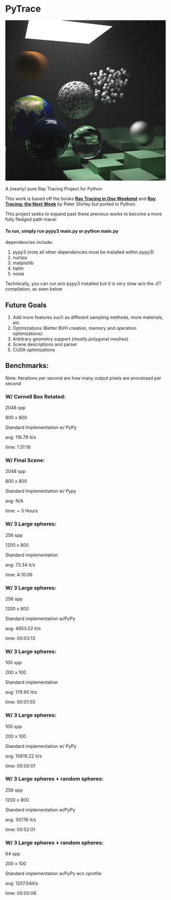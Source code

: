 # PyTrace

![image2](./references/final_scene.png)

A (nearly) pure Ray Tracing Project for Python

This work is based off the books **[Ray Tracing in One Weekend](https://github.com/RayTracing/raytracinginoneweekend)** and **[Ray Tracing: the Next Week](https://github.com/RayTracing/raytracingthenextweek)** by Peter Shirley but ported to Python. 

This project seeks to expand past these previous works to become a more fully fledged path-tracer

#### To run, simply run pypy3 main.py or python main.py

dependencies include: 
1. pypy3 (note all other dependencies must be installed within pypy3)
2. numpy 
3. matplotlib
4. tqdm
5. noise

Technically, you can run w/o pypy3 installed but it is very slow w/o the JIT compilation, as seen below 

## Future Goals

1. Add more features such as different sampling methods, more materials, etc
2. Optimizations (Better BVH creation, memory and operation optimizations)
3. Arbitrary geometry support (mostly polygonal meshes)
4. Scene descriptions and parser
5. CUDA optimizations


## Benchmarks: 
Note: Iterations per second are how many output pixels are processed per second 
 
### W/ Cornell Box Rotated: 
2048 spp

800 x 800

Standard Implementation w/ PyPy

avg: 116.79 it/s

time: 1:31:19

### W/ Final Scene: 
2048 spp

800 x 800

Standard Implementaiton w/ Pypy

avg: N/A 

time: ~ 3 Hours

### W/ 3 Large spheres: 
256 spp 

1200 x 800 


Standard implementation

avg:  73.34 it/s 

time: 4:10:06

### W/ 3 Large spheres: 
256 spp 

1200 x 800 

Standard implementation w/PyPy

avg:  4953.02 it/s 

time: 00:03:13  

### W/ 3 Large spheres: 
100 spp 

200 x 100

Standard implementation

avg: 179.90 it/s

time: 00:01:50

### W/ 3 Large spheres: 
100 spp 

200 x 100 

Standard implementation w/ PyPy

avg: 10819.22 it/s

time: 00:00:01


### W/ 3 Large spheres + random spheres: 
256 spp 

1200 x 800 

Standard implementation w/PyPy

avg:  307.16 it/s

time: 00:52:01 

### W/ 3 Large spheres + random spheres:
64 spp

200 x 100 

Standard implementation w/PyPy w/o cprofile

avg: 1207.04it/s

time: 00:00:06


